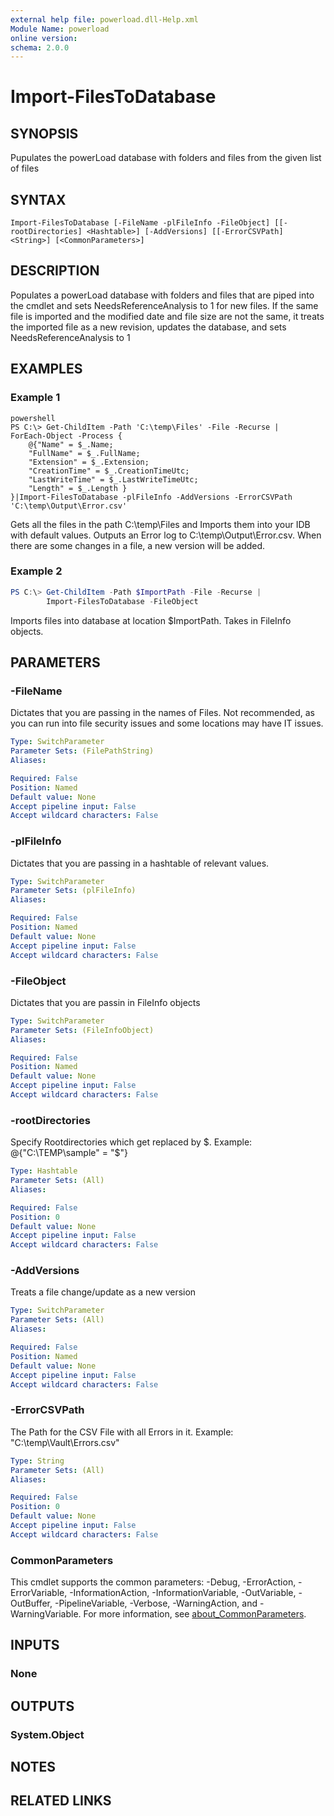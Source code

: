 ```yaml
---
external help file: powerload.dll-Help.xml
Module Name: powerload
online version:
schema: 2.0.0
---
```


# Import-FilesToDatabase

## SYNOPSIS
Pupulates the powerLoad database with folders and files from the given list of files

## SYNTAX

```
Import-FilesToDatabase [-FileName -plFileInfo -FileObject] [[-rootDirectories] <Hashtable>] [-AddVersions] [[-ErrorCSVPath] <String>] [<CommonParameters>]
```
## DESCRIPTION
Populates a powerLoad database with folders and files that are piped into the cmdlet and sets NeedsReferenceAnalysis to 1 for new files.
If the same file is imported and the modified date and file size are not the same, it treats the imported file as a new revision, updates the database, and sets NeedsReferenceAnalysis to 1 

## EXAMPLES

### Example 1
```
powershell
PS C:\> Get-ChildItem -Path 'C:\temp\Files' -File -Recurse |
ForEach-Object -Process {
    @{"Name" = $_.Name; 
    "FullName" = $_.FullName;
    "Extension" = $_.Extension;
    "CreationTime" = $_.CreationTimeUtc;
    "LastWriteTime" = $_.LastWriteTimeUtc;
    "Length" = $_.Length }
}|Import-FilesToDatabase -plFileInfo -AddVersions -ErrorCSVPath 'C:\temp\Output\Error.csv'
```

Gets all the files in the path C:\temp\Files and Imports them into your IDB with default values.
Outputs an Error log to C:\temp\Output\Error.csv. When there are some changes in a file, a new version will be added.

### Example 2

```powershell 
PS C:\> Get-ChildItem -Path $ImportPath -File -Recurse | 
        Import-FilesToDatabase -FileObject
```

Imports files into database at location $ImportPath. Takes in FileInfo objects.

## PARAMETERS


### -FileName

Dictates that you are passing in the names of Files. Not recommended, as you can run into file security issues and some locations may have IT issues.

```yaml
Type: SwitchParameter
Parameter Sets: (FilePathString)
Aliases:

Required: False
Position: Named
Default value: None
Accept pipeline input: False
Accept wildcard characters: False
```

### -plFileInfo

Dictates that you are passing in a hashtable of relevant values.

```yaml
Type: SwitchParameter
Parameter Sets: (plFileInfo)
Aliases:

Required: False
Position: Named
Default value: None
Accept pipeline input: False
Accept wildcard characters: False
```

### -FileObject

Dictates that you are passin in FileInfo objects

```yaml
Type: SwitchParameter
Parameter Sets: (FileInfoObject)
Aliases:

Required: False
Position: Named
Default value: None
Accept pipeline input: False
Accept wildcard characters: False
```


### -rootDirectories
Specify Rootdirectories which get replaced by $. Example: @{"C:\TEMP\sample" = "$"}

```yaml
Type: Hashtable
Parameter Sets: (All)
Aliases:

Required: False
Position: 0
Default value: None
Accept pipeline input: False
Accept wildcard characters: False
```

### -AddVersions
Treats a file change/update as a new version

```yaml
Type: SwitchParameter
Parameter Sets: (All)
Aliases:

Required: False
Position: Named
Default value: None
Accept pipeline input: False
Accept wildcard characters: False
```

### -ErrorCSVPath
The Path for the CSV File with all Errors in it. Example: "C:\temp\Vault\Errors.csv"

```yaml
Type: String
Parameter Sets: (All)
Aliases:

Required: False
Position: 0
Default value: None
Accept pipeline input: False
Accept wildcard characters: False
```


### CommonParameters
This cmdlet supports the common parameters: -Debug, -ErrorAction, -ErrorVariable, -InformationAction, -InformationVariable, -OutVariable, -OutBuffer, -PipelineVariable, -Verbose, -WarningAction, and -WarningVariable. For more information, see [about_CommonParameters](http://go.microsoft.com/fwlink/?LinkID=113216).

## INPUTS

### None

## OUTPUTS

### System.Object
## NOTES

## RELATED LINKS
